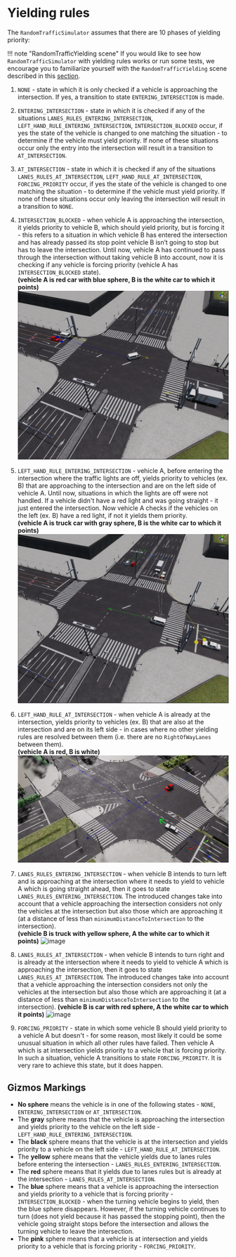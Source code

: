# Yielding rules
The `RandomTrafficSimulator` assumes that there are 10 phases of yielding priority:

!!! note "RandomTrafficYielding scene"
    If you would like to see how `RandomTrafficSimulator` with yielding rules works or run some tests, we encourage you to familiarize yourself with the `RandomTrafficYielding` scene described in this [section](../../../../ProjectGuide/Scenes/#randomtrafficyielding).

1. `NONE` - state in which it is only checked if a vehicle is approaching the intersection. If yes, a transition to state `ENTERING_INTERSECTION` is made.

2. `ENTERING_INTERSECTION` - state in which it is checked if any of the situations `LANES_RULES_ENTERING_INTERSECTION`, `LEFT_HAND_RULE_ENTERING_INTERSECTION`,  `INTERSECTION_BLOCKED`  occur, if yes the state of the vehicle is changed to one matching the situation - to determine if the vehicle must yield priority. If none of these situations occur only the entry into the intersection will result in a transition to `AT_INTERSECTION`.

3. `AT_INTERSECTION` - state in which it is checked if any of the situations `LANES_RULES_AT_INTERSECTION`, `LEFT_HAND_RULE_AT_INTERSECTION`,  `FORCING_PRIORITY`  occur, if yes the state of the vehicle is changed to one matching the situation - to determine if the vehicle must yield priority. If none of these situations occur only leaving the intersection will result in a transition to `NONE`.

4.  `INTERSECTION_BLOCKED` -  when vehicle A is approaching the intersection, it yields priority to vehicle B, which should yield priority, but is forcing it - this refers to a situation in which vehicle B has entered the intersection and has already passed its stop point vehicle B isn’t going to stop but has to leave the intersection. Until now, vehicle A has continued to pass through the intersection without taking vehicle B into account, now it is checking if any vehicle is forcing priority (vehicle A has `INTERSECTION_BLOCKED` state).
<br>**(vehicle A is red car with blue sphere, B is the white car to which it points)**
![image](INTERSECTION_BLOCKED.png)


1. `LEFT_HAND_RULE_ENTERING_INTERSECTION` -  vehicle A, before entering the intersection where the traffic lights are off, yields priority to vehicles (ex. B) that are approaching to the intersection and are on the left side of vehicle A. 
Until now, situations in which the lights are off were not handled. If a vehicle didn't have a red light and was going straight - it just entered the intersection. Now vehicle A checks if the vehicles on the left (ex. B) have a red light, if not it yields them priority.
<br>**(vehicle A is truck car with gray sphere, B is the white car to which it points)**
![image](LEFT_HAND_RULE_ENTERING_INTERSECTION.png)


1. `LEFT_HAND_RULE_AT_INTERSECTION` -  when vehicle A is already at the intersection, yields priority to vehicles (ex. B) that are also at the intersection and are on its left side - in cases where no other yielding rules are resolved between them (i.e. there are no `RightOfWayLanes` between them).
<br>**(vehicle A is red, B is white)**
![image](LEFT_HAND_RULE_AT_INTERSECTION.png)

1. `LANES_RULES_ENTERING_INTERSECTION` - when vehicle B intends to turn left and is approaching at the intersection where it needs to yield to vehicle A which is going straight ahead, then it goes to state `LANES_RULES_ENTERING_INTERSECTION`. The introduced changes take into account that a vehicle approaching the intersection considers not only the vehicles at the intersection but also those which are approaching it (at a distance of less than `minimumDistanceToIntersection` to the intersection).
<br>**(vehicle B is truck with yellow sphere, A the white car to which it points)**
![image](LANES_RULES_ENTERING_INTERSECTION.png)


1. `LANES_RULES_AT_INTERSECTION` - when vehicle B intends to turn right and is already at the intersection where it needs to yield to vehicle A which is approaching the intersection, then it goes to state `LANES_RULES_AT_INTERSECTION`. The introduced changes take into account that a vehicle approaching the intersection considers not only the vehicles at the intersection but also those which are approaching it (at a distance of less than `minimumDistanceToIntersection` to the intersection).
**(vehicle B is car with red sphere, A the white car to which it points)**
![image](LANES_RULES_AT_INTERSECTION.png)


1. `FORCING_PRIORITY` -  state in which some vehicle B should yield priority to a vehicle A but doesn't - for some reason, most likely it could be some unusual situation in which all other rules have failed. Then vehicle A which is at intersection yields priority to a vehicle that is forcing priority. In such a situation, vehicle A transitions to state `FORCING_PRIORITY`. It is very rare to achieve this state, but it does happen. 

## Gizmos Markings
- **No sphere** means the vehicle is in one of the following states - `NONE`, `ENTERING_INTERSECTION` or `AT_INTERSECTION`.
- The **gray** sphere means that the vehicle is approaching the intersection and yields priority to the vehicle on the left side - `LEFT_HAND_RULE_ENTERING_INTERSECTION`.
- The **black** sphere means that the vehicle is at the intersection and yields priority to a vehicle on the left side - `LEFT_HAND_RULE_AT_INTERSECTION`.
- The **yellow** sphere means that the vehicle yields due to lanes rules before entering the intersection - `LANES_RULES_ENTERING_INTERSECTION`. 
- The **red** sphere means that it yields due to lanes rules but is already at the intersection - `LANES_RULES_AT_INTERSECTION`.
- The **blue** sphere means that a vehicle is approaching the intersection and yields priority to a vehicle that is forcing priority - `INTERSECTION_BLOCKED` - when the turning vehicle begins to yield, then the blue sphere disappears. However, if the turning vehicle continues to turn (does not yield because it has passed the stopping point), then the vehicle going straight stops before the intersection and allows the turning vehicle to leave the intersection.
- The **pink** sphere means that a vehicle is at intersection and yields priority to a vehicle that is forcing priority - `FORCING_PRIORITY`.

